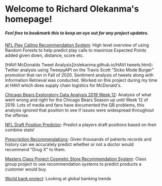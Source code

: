 # Welcome to Richard Olekanma's homepage!
##### Feel free to bookmark this to keep an eye out for any project updates.

[NFL Play Calling Recommendation System](rolekanma.github.io/NFL-Play-Recommendation-System.html):
High level overview of using Random Forests to help predict play calls to maximize Expected Points added given down, distance, score etc.

[HAVI McDonalds Tweet Analysis](rolekanma.github.io/HAVI tweets.html):
Twitter analysis using TweepyAPI on the Travis Scott "Sicko Mode Burger" promotion that ran in Fall of 2020. Sentiment analysis of tweets along with Information Retrieval was conducted. Worked on this project during my time at HAVI which does supply chain logistics for McDonald's. 

[Chicago Bears Exploratory Data Analysis 2019 Week 12](rolekanma.github.io/chicago-bears-eda-up-to-week-12.html):
Analysis of what went wrong and right for the Chicago Bears Season up until Week 12 of 2019. Lots of media and fans have documented the QB problems, this analysis ignored that position to see if issues were widespread throughout the offense.

[NFL Draft Position Predictor](rolekanma.github.io/Draft.html): 
Predict a players draft positions based on their combine stats!

[Prescription Recommendations](rolekanma.github.io/drug-prediction.html):
Given thousands of patients records and history can we accurately predict whether or not a doctor would recommend "Drug X" to them.

[Masters Class Project Cosmetic Store Recommendation System](rolekanma.github.io/chicago-bears-eda-up-to-week-12.html):
Class group project to use recommendation systems to predict products a customer would buy. 

[World bank project](rolekanma.github.io/World-bank-Kaggle.html):
Looking at global banking trends
 
